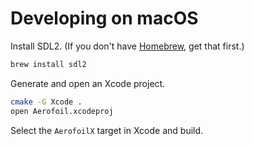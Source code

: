 # Developing on macOS

Install SDL2. (If you don't have [Homebrew](https://brew.sh/), get that first.)

```bash
brew install sdl2
```

Generate and open an Xcode project.

```bash
cmake -G Xcode .
open Aerofoil.xcodeproj
```

Select the `AerofoilX` target in Xcode and build.

